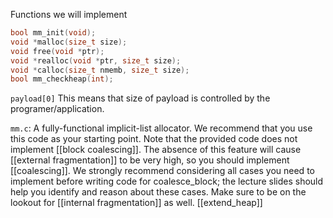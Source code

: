 Functions we will implement
```c
bool mm_init(void); 
void *malloc(size_t size); 
void free(void *ptr); 
void *realloc(void *ptr, size_t size); 
void *calloc(size_t nmemb, size_t size); 
bool mm_checkheap(int);
```
`payload[0]` This means that size of payload is controlled by the programer/application.

```mm.c```: A fully-functional implicit-list allocator. We recommend that you use this code as your starting point. Note that the provided code does not implement [[block coalescing]]. The absence of this feature will cause  [[external fragmentation]] to be very high, so you should implement [[coalescing]]. We strongly recommend considering all cases you need to implement before writing code for coalesce_block; the lecture slides should help you identify and reason about these cases. Make sure to be on the lookout for [[internal fragmentation]] as well.
[[extend_heap]]


